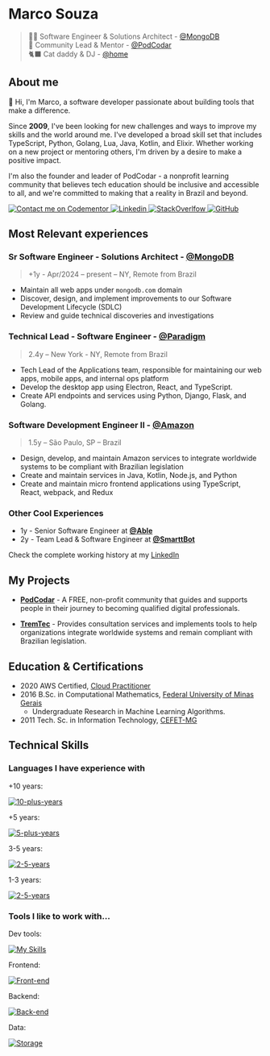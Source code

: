 # Marco Souza

> 👨‍💻 Software Engineer & Solutions Architect - [@MongoDB](https://mongodb.com) <br>
> 🎨 Community Lead & Mentor - [@PodCodar](https://podcodar.org) <br>
> 🐈‍⬛ Cat daddy & DJ - [@home](https://github.com/marco-souza)

## About me

👋 Hi, I'm Marco, a software developer passionate about building tools that make a difference.

Since **2009**, I've been looking for new challenges and ways to improve my skills and the world around me. I've developed a broad skill set that includes TypeScript, Python, Golang, Lua, Java, Kotlin, and Elixir. Whether working on a new project or mentoring others, I'm driven by a desire to make a positive impact.

I'm also the founder and leader of PodCodar - a nonprofit learning community that believes tech education should be inclusive and accessible to all, and we're committed to making that a reality in Brazil and beyond.


<p class="flex gap-2">
  <a href="https://www.codementor.io/@masjr?refer=badge">
    <img src="https://www.codementor.io/m-badges/masjr/im-a-cm-b.svg" title="Contact me on Codementor" />
  </a>

  <a href="https://linkedin.com/in/masouzajunior">
    <img src="https://skillicons.dev/icons?i=linkedin" title="Linkedin" />
  </a>

  <a href="https://stackoverflow.com/users/7988674/marco-ant%c3%b4nio">
    <img src="https://skillicons.dev/icons?i=stackoverflow" title="StackOverlfow" />
  </a>
  
  <a href="https://github.com/marco-souza">
    <img src="https://skillicons.dev/icons?i=github" title="GitHub" />
  </a>
</p>

## Most Relevant experiences

### Sr Software Engineer - Solutions Architect - [@MongoDB](https://mongodb.com)

> +1y - Apr/2024 – present – NY, Remote from Brazil

- Maintain all web apps under `mongodb.com` domain
- Discover, design, and implement improvements to our Software Development Lifecycle (SDLC)
- Review and guide technical discoveries and investigations

### Technical Lead - Software Engineer - [@Paradigm](https://paradigm.co)

> 2.4y – New York - NY, Remote from Brazil

- Tech Lead of the Applications team, responsible for maintaining our web apps, mobile apps, and internal ops platform
- Develop the desktop app using Electron, React, and TypeScript.
- Create API endpoints and services using Python, Django, Flask, and Golang.

### Software Development Engineer II - [@Amazon](https://amazon.com)

> 1.5y – São Paulo, SP – Brazil

- Design, develop, and maintain Amazon services to integrate worldwide systems to be compliant with Brazilian legislation
- Create and maintain services in Java, Kotlin, Node.js, and Python
- Create and maintain micro frontend applications using TypeScript, React, webpack, and Redux

### Other Cool Experiences

- 1y - Senior Software Engineer at **[@Able](https://able.co)**
- 2y - Team Lead & Software Engineer at **[@SmarttBot](https://smarttbot.com)**

Check the complete working history at my [LinkedIn](https://linkedin.com/in/masouzajunior)

## My Projects

- **[PodCodar](https://podcodar.com)** - A FREE, non-profit community that guides and supports people in their journey to becoming qualified digital professionals.

- **[TremTec](https://tremtec.com)** - Provides consultation services and implements tools to help organizations integrate worldwide systems and remain compliant with Brazilian legislation.

## Education & Certifications

- 2020 AWS Certified, [Cloud Practitioner](https://www.credly.com/badges/3e20fa2f-07c9-40aa-b486-9fbdaaef40fb?source=linked_in_profile)
- 2016 B.Sc. in Computational Mathematics, [Federal University of Minas Gerais](https://ufmg.br/)
  - Undergraduate Research in Machine Learning Algorithms.
- 2011 Tech. Sc. in Information Technology, [CEFET-MG](https://www.cefetmg.br/)

## Technical Skills

### Languages I have experience with


+10 years:

[![10-plus-years](https://skillicons.dev/icons?i=ts,js,py)]()



+5 years:

[![5-plus-years](https://skillicons.dev/icons?i=go,lua,java)]()



3-5 years:

[![2-5-years](https://skillicons.dev/icons?i=c,java,kotlin)]()

1-3 years:

[![2-5-years](https://skillicons.dev/icons?i=elixir,rust)]()


### Tools I like to work with...

Dev tools:

[![My Skills](https://skillicons.dev/icons?i=linux,git,github,neovim,bash)]()

Frontend:

[![Front-end](https://skillicons.dev/icons?i=react,next,tailwind,jest,selenium)]()

Backend:

[![Back-end](https://skillicons.dev/icons?i=deno,nodejs,nest,aws,terraform,ansible,docker,kubernetes)]()

Data:

[![Storage](https://skillicons.dev/icons?i=mongo,postgres,sqlite,dynamodb,kafka,redis,elasticsearch)]()


